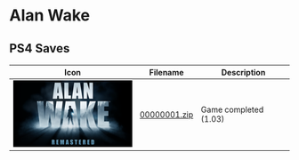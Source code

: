 # Alan Wake

## PS4 Saves

| Icon | Filename | Description |
|------|----------|-------------|
| ![Alan Wake](icon0.png) | [00000001.zip](00000001.zip) | Game completed (1.03) |
